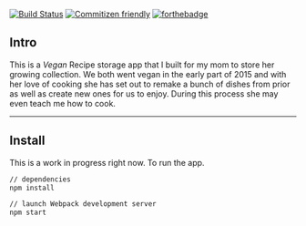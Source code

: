 [![Build Status](https://travis-ci.org/natac13/vegan-recipe-app-redux.svg)](https://travis-ci.org/natac13/vegan-recipe-app-redux) [![Commitizen friendly](https://img.shields.io/badge/commitizen-friendly-brightgreen.svg)](http://commitizen.github.io/cz-cli/) [![forthebadge](http://forthebadge.com/images/badges/makes-people-smile.svg)](http://forthebadge.com)

## Intro 

This is a *Vegan* Recipe storage app that I built for my mom to store her growing collection. We both went vegan in the early part of 2015 and with her love of cooking she has set out to remake a bunch of dishes from prior as well as create new ones for us to enjoy. During this process she may even teach me how to cook.

------------------------------------------------------------------------------

## Install

This is a work in progress right now. To run the app.

```sh
// dependencies
npm install

// launch Webpack development server
npm start
```

